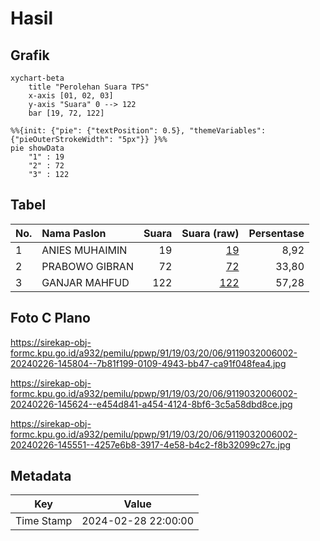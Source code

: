 # Hasil

## Grafik

```mermaid
xychart-beta
    title "Perolehan Suara TPS"
    x-axis [01, 02, 03]
    y-axis "Suara" 0 --> 122
    bar [19, 72, 122]
```

```mermaid
%%{init: {"pie": {"textPosition": 0.5}, "themeVariables": {"pieOuterStrokeWidth": "5px"}} }%%
pie showData
    "1" : 19
    "2" : 72
    "3" : 122
```

## Tabel

| No. | Nama Paslon    | Suara | Suara (raw) | Persentase |
|:--- |:-------------- | -----:| -----------:| ----------:|
| 1   | ANIES MUHAIMIN | 19    | [19][p-1]   | 8,92       |
| 2   | PRABOWO GIBRAN | 72    | [72][p-2]   | 33,80      |
| 3   | GANJAR MAHFUD  | 122   | [122][p-3]  | 57,28      |


[p-1]: https://github.com/gigit-pemilu/pemilu-2024-91-papua/blob/main/pilpres/hitung-suara/sub/91-papua/sub/19-supiori/sub/03-supiori-timur/sub/2006-wafor/sub/002-tps/sub/paslon-1.txt
[p-2]: https://github.com/gigit-pemilu/pemilu-2024-91-papua/blob/main/pilpres/hitung-suara/sub/91-papua/sub/19-supiori/sub/03-supiori-timur/sub/2006-wafor/sub/002-tps/sub/paslon-2.txt
[p-3]: https://github.com/gigit-pemilu/pemilu-2024-91-papua/blob/main/pilpres/hitung-suara/sub/91-papua/sub/19-supiori/sub/03-supiori-timur/sub/2006-wafor/sub/002-tps/sub/paslon-3.txt

## Foto C Plano

https://sirekap-obj-formc.kpu.go.id/a932/pemilu/ppwp/91/19/03/20/06/9119032006002-20240226-145804--7b81f199-0109-4943-bb47-ca91f048fea4.jpg

https://sirekap-obj-formc.kpu.go.id/a932/pemilu/ppwp/91/19/03/20/06/9119032006002-20240226-145624--e454d841-a454-4124-8bf6-3c5a58dbd8ce.jpg

https://sirekap-obj-formc.kpu.go.id/a932/pemilu/ppwp/91/19/03/20/06/9119032006002-20240226-145551--4257e6b8-3917-4e58-b4c2-f8b32099c27c.jpg


## Metadata

| Key        | Value               |
| ---------- | ------------------- |
| Time Stamp | 2024-02-28 22:00:00 |



